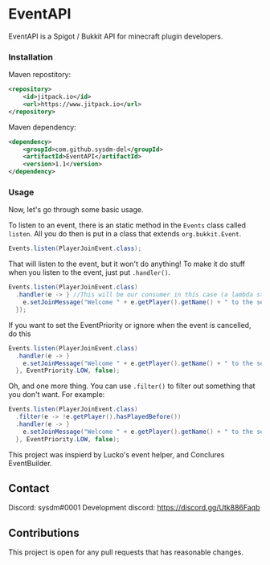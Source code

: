 # EventAPI

EventAPI is a Spigot / Bukkit API for minecraft plugin developers.

### Installation

Maven repostitory:

```xml
<repository>
    <id>jitpack.io</id>
    <url>https://www.jitpack.io</url>
</repository>
```
Maven dependency:
```xml
<dependency>
    <groupId>com.github.sysdm-del</groupId>
    <artifactId>EventAPI</artifactId>
    <version>1.1</version>
</dependency>
```

### Usage

Now, let's go through some basic usage.

To listen to an event, there is an static method in the `Events` class called `listen`. All you do then is put in a class that extends `org.bukkit.Event`.

```java
Events.listen(PlayerJoinEvent.class);
```
That will listen to the event, but it won't do anything! To make it do stuff when you listen to the event, just put `.handler()`.

```java
Events.listen(PlayerJoinEvent.class)
  .handler(e -> } //This will be our consumer in this case (a lambda statement where e is event), but you can also just put any regular consumer there instead of the statement.
    e.setJoinMessage("Welcome " + e.getPlayer().getName() + " to the server!");
  });
```

If you want to set the EventPriority or ignore when the event is cancelled, do this

```java
Events.listen(PlayerJoinEvent.class)
  .handler(e -> }
    e.setJoinMessage("Welcome " + e.getPlayer().getName() + " to the server!");
  }, EventPriority.LOW, false);

```

Oh, and one more thing. You can use `.filter()` to filter out something that you don't want. For example:
```java
Events.listen(PlayerJoinEvent.class)
  .filter(e -> !e.getPlayer().hasPlayedBefore())
  .handler(e -> }
    e.setJoinMessage("Welcome " + e.getPlayer().getName() + " to the server!");
  }, EventPriority.LOW, false);

```
This project was inspierd by Lucko's event helper, and Conclures EventBuilder.

## Contact
Discord: sysdm#0001
Development discord: https://discord.gg/Utk886Faqb

## Contributions
This project is open for any pull requests that has reasonable changes.
